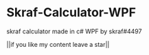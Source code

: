 # Skraf-Calculator-WPF
skraf calculator made in c# WPF by skraf#4497

||if you like my content leave a star||
